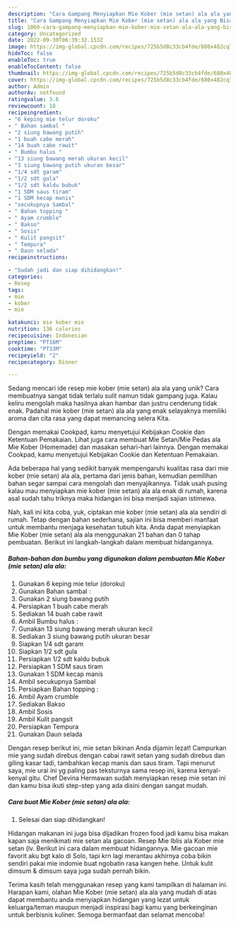 ```yaml
---
description: "Cara Gampang Menyiapkan Mie Kober (mie setan) ala ala yang Bisa Manjain Lidah"
title: "Cara Gampang Menyiapkan Mie Kober (mie setan) ala ala yang Bisa Manjain Lidah"
slug: 1060-cara-gampang-menyiapkan-mie-kober-mie-setan-ala-ala-yang-bisa-manjain-lidah
category: Uncategorized
date: 2022-09-30T06:39:32.153Z
image: https://img-global.cpcdn.com/recipes/725b5d8c33cb4fde/680x482cq70/mie-kober-mie-setan-ala-ala-foto-resep-utama.jpg
hideToc: false
enableToc: true
enableTocContent: false
thumbnail: https://img-global.cpcdn.com/recipes/725b5d8c33cb4fde/680x482cq70/mie-kober-mie-setan-ala-ala-foto-resep-utama.jpg
cover: https://img-global.cpcdn.com/recipes/725b5d8c33cb4fde/680x482cq70/mie-kober-mie-setan-ala-ala-foto-resep-utama.jpg
author: Admin
authorAv: notfound
ratingvalue: 3.6
reviewcount: 18
recipeingredient:
- "6 keping mie telur doroku"
- " Bahan sambal "
- "2 siung bawang putih"
- "1 buah cabe merah"
- "14 buah cabe rawit"
- " Bumbu halus "
- "13 siung bawang merah ukuran kecil"
- "3 siung bawang putih ukuran besar"
- "1/4 sdt garam"
- "1/2 sdt gula"
- "1/2 sdt kaldu bubuk"
- "1 SDM saus tiram"
- "1 SDM kecap manis"
- "secukupnya Sambal"
- " Bahan topping "
- " Ayam crumble"
- " Bakso"
- " Sosis"
- " Kulit pangsit"
- " Tempura"
- " Daun selada"
recipeinstructions:

- "Sudah jadi dan siap dihidangkan!"
categories:
- Resep
tags:
- mie
- kober
- mie

katakunci: mie kober mie 
nutrition: 136 calories
recipecuisine: Indonesian
preptime: "PT16M"
cooktime: "PT33M"
recipeyield: "2"
recipecategory: Dinner

---
```





Sedang mencari ide resep mie kober (mie setan) ala ala yang unik? Cara membuatnya sangat tidak terlalu sulit namun tidak gampang juga. Kalau keliru mengolah maka hasilnya akan hambar dan justru cenderung tidak enak. Padahal mie kober (mie setan) ala ala yang enak selayaknya memiliki aroma dan cita rasa yang dapat memancing selera Kita.





Dengan memakai Cookpad, kamu menyetujui Kebijakan Cookie dan Ketentuan Pemakaian. Lihat juga cara membuat Mie Setan/Mie Pedas ala Mie Kober (Homemade) dan masakan sehari-hari lainnya. Dengan memakai Cookpad, kamu menyetujui Kebijakan Cookie dan Ketentuan Pemakaian.

Ada beberapa hal yang sedikit banyak mempengaruhi kualitas rasa dari mie kober (mie setan) ala ala, pertama dari jenis bahan, kemudian pemilihan bahan segar sampai cara mengolah dan menyajikannya. Tidak usah pusing kalau mau menyiapkan mie kober (mie setan) ala ala enak di rumah, karena asal sudah tahu triknya maka hidangan ini bisa menjadi sajian istimewa.






Nah, kali ini kita coba, yuk, ciptakan mie kober (mie setan) ala ala sendiri di rumah. Tetap dengan bahan sederhana, sajian ini bisa memberi manfaat untuk membantu menjaga kesehatan tubuh kita. Anda dapat menyiapkan Mie Kober (mie setan) ala ala menggunakan 21 bahan dan 0 tahap pembuatan. Berikut ini langkah-langkah dalam membuat hidangannya.

<!--inarticleads1-->

##### Bahan-bahan dan bumbu yang digunakan dalam pembuatan Mie Kober (mie setan) ala ala:

1. Gunakan 6 keping mie telur (doroku)
1. Gunakan  Bahan sambal :
1. Gunakan 2 siung bawang putih
1. Persiapkan 1 buah cabe merah
1. Sediakan 14 buah cabe rawit
1. Ambil  Bumbu halus :
1. Gunakan 13 siung bawang merah ukuran kecil
1. Sediakan 3 siung bawang putih ukuran besar
1. Siapkan 1/4 sdt garam
1. Siapkan 1/2 sdt gula
1. Persiapkan 1/2 sdt kaldu bubuk
1. Persiapkan 1 SDM saus tiram
1. Gunakan 1 SDM kecap manis
1. Ambil secukupnya Sambal
1. Persiapkan  Bahan topping :
1. Ambil  Ayam crumble
1. Sediakan  Bakso
1. Ambil  Sosis
1. Ambil  Kulit pangsit
1. Persiapkan  Tempura
1. Gunakan  Daun selada


Dengan resep berikut ini, mie setan bikinan Anda dijamin lezat! Campurkan mie yang sudah direbus dengan cabai rawit setan yang sudah direbus dan giling kasar tadi, tambahkan kecap manis dan saus tiram. Tapi menurut saya, mie urai ini yg paling pas teksturnya sama resep ini, karena kenyal-kenyal gitu. Chef Devina Hermawan sudah menyiapkan resep mie setan ini dan kamu bisa ikuti step-step yang ada disini dengan sangat mudah. 

<!--inarticleads2-->

##### Cara buat Mie Kober (mie setan) ala ala:


1. Selesai dan siap dihidangkan!

Hidangan makanan ini juga bisa dijadikan frozen food jadi kamu bisa makan kapan saja menikmati mie setan ala gacoan. Resep Mie Iblis ala Kober mie setan (lv. Berikut ini cara dalam membuat hidangannya. Mie gacoan mie favorit aku bgt kalo di Solo, tapi krn lagi merantau akhirnya coba bikin sendiri pakai mie indomie buat ngobatin rasa kangen hehe. Untuk kulit dimsum &amp; dimsum saya juga sudah pernah bikin. 

Terima kasih telah menggunakan resep yang kami tampilkan di halaman ini. Harapan kami, olahan Mie Kober (mie setan) ala ala yang mudah di atas dapat membantu anda menyiapkan hidangan yang lezat untuk keluarga/teman maupun menjadi inspirasi bagi kamu yang berkeinginan untuk berbisnis kuliner. Semoga bermanfaat dan selamat mencoba!
